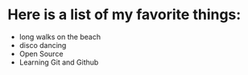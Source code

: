 # Here is a list of my favorite things:
- long walks on the beach
- disco dancing
- Open Source
- Learning Git and Github
